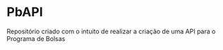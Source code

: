 # PbAPI
Repositório criado com o intuito de realizar a criação de uma API para o Programa de Bolsas
